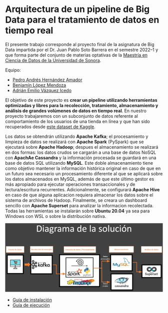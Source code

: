 # Arquitectura de un pipeline de Big Data para el tratamiento de datos en tiempo real

El presente trabajo corresponde al proyecto final de la asignatura de Big Data impartida por el Dr. Juan Pablo Soto Barrera en el semestre 2022–1 y que forma parte del conjunto de materias optativas de la [Maestría en Ciencia de Datos de la Universidad de Sonora](https://mcd.unison.mx/).

Equipo:

* [Pedro Andrés Hernández Amador](https://www.linkedin.com/in/pedro-hdez/)
* [Benjamín López Mendoza](https://www.linkedin.com/in/benjamin-lopez-mendoza-531b7248/)
* [Adrián Emilio Vázquez Icedo](https://github.com/adrianEVI)


El objetivo de este proyecto es **crear un pipeline utilizando herramientas optimizadas y libres para la recolección, tratamiento, almacenamiento y análisis de grandes volúmenes de datos en tiempo real**. En nuestro proyecto trabajaremos con un subconjunto de datos referente al comportamiento de los usuarios de una tienda en línea y que han sido recuperados desde [este dataset de Kaggle](https://www.kaggle.com/datasets/mkechinov/ecommerce-behavior-data-from-multi-category-store?select=2019-Nov.csv).

Los datos se obtendrán utilizando **Apache Kafka**; el procesamiento y limpieza de datos se realizará con **Apache Spark** (PySpark) que se ejecutará sobre **Apache Hadoop**; despues el almacenamiento se realizará en dos formas: los datos crudos se cargarán a una base de datos NoSQL con **ApachAe Cassandra** y la información procesada se guardará en una base de datos SQL utilizando **MySQL**. Este doble almacenamiento tiene como objetivo mantener la información histórica original en caso de que en un futuro sea necesario un procesamiento diferente al que se aplicará sobre los datos almacenados en MySQL, además de que este último gestor es más apropiado para ejecutar operaciones transaccionales y de lectura/escritura recurrentes. Adicionalmente, se configurará **Apache Hive** en caso de que alguna aplicacion requiera almacenar los datos sobre el sistema de archivos de Hadoop. Finalmente, se creara un dashboard sencillo con **Apache Superset** para analizar la informacion recolectada. Todas las herramientas se instalarán sobre **Ubuntu 20.04** ya sea para Windows con WSL o sobre la distribución nativa.

![](solucion.png)

* [Guía de instalación](https://medium.com/mcd-unison/arquitectura-de-un-pipeline-de-big-data-para-el-tratamiento-de-datos-en-tiempo-real-parte-1-e2d4a5d4b632)
* [Guía de ejecución](https://medium.com/mcd-unison/arquitectura-de-un-pipeline-de-big-data-para-el-tratamiento-de-datos-en-tiempo-real-parte-2-d50998658029)


